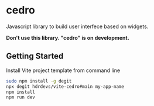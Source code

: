 # cedro

Javascript library to build user interfece based on widgets.

**Don't use this library. "cedro" is on development.**

## Getting Started

Install Vite project template from command line

```sh
sudo npm install -g degit
npx degit hdrdevs/vite-cedro#main my-app-name
npm install
npm run dev
```
